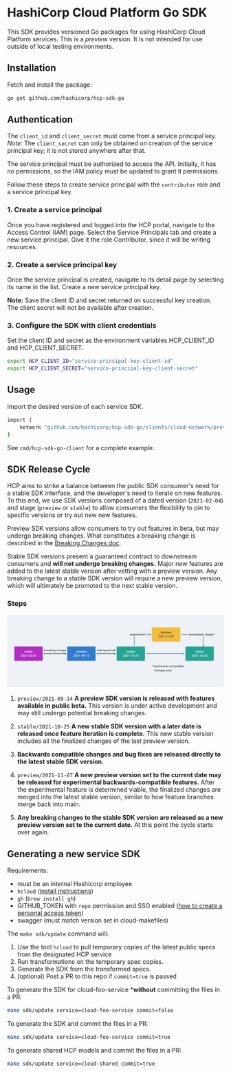# HashiCorp Cloud Platform Go SDK

This SDK provides versioned Go packages for using HashiCorp Cloud Platform services. This is a *preview* version. It is not intended for use outside of local testing environments.

## Installation

Fetch and install the package:

```bash
go get github.com/hashicorp/hcp-sdk-go
```

## Authentication

The `client_id` and `client_secret` must come from a service principal key. *Note:* The `client_secret` can only be obtained on creation of the service principal key; it is not stored anywhere after that.

The service principal must be authorized to access the API. Initially, it has no permissions, so the IAM policy must be updated to grant it permissions.

Follow these steps to create service principal with the `contributor` role and a service principal key.

### 1. Create a service principal

Once you have registered and logged into the HCP portal, navigate to the Access Control (IAM) page. Select the Service Principals tab and create a new service principal. Give it the role Contributor, since it will be writing resources.

### 2. Create a service principal key

Once the service principal is created, navigate to its detail page by selecting its name in the list. Create a new service principal key.

**Note:** Save the client ID and secret returned on successful key creation. The client secret will not be available after creation.

### 3. Configure the SDK with client credentials

Set the client ID and secret as the environment variables HCP_CLIENT_ID and HCP_CLIENT_SECRET.

```bash
export HCP_CLIENT_ID="service-principal-key-client-id"
export HCP_CLIENT_SECRET="service-principal-key-client-secret"
```

## Usage

Import the desired version of each service SDK.

```bash
import (
    network "github.com/hashicorp/hcp-sdk-go/clients/cloud-network/preview/2020-09-07/client/network_service"
)
```

See `cmd/hcp-sdk-go-client` for a complete example.

## SDK Release Cycle

HCP aims to strike a balance between the public SDK consumer's need for a stable SDK interface, and the developer's need to iterate on new features. To this end, we use SDK versions composed of a dated version (`2021-02-04`) and stage (`preview` or `stable`) to allow consumers the flexibility to pin to specific versions or try out new new features.

Preview SDK versions allow consumers to try out features in beta, but may undergo breaking changes. What constitutes a breaking change is described in the [Breaking Changes doc](/docs/breaking-changes.md).

Stable SDK versions present a guaranteed contract to downstream consumers and **will not undergo breaking changes.** Major new features are added to the latest stable version after vetting with a preview version. Any breaking change to a stable SDK version will require a new preview version, which will ultimately be promoted to the next stable version.

### Steps

![SDK Release Cycle Diagram](/images/sdk-release-cycle-diagram.png)

1. `preview/2021-09-14` **A preview SDK version is released with features available in public beta.** This version is under active development and may still undergo potential breaking changes.

1. `stable/2021-10-25` **A new stable SDK version with a later date is released once feature iteration is complete.** This new stable version includes all the finalized changes of the last preview version.

1. **Backwards compatible changes and bug fixes are released directly to the latest stable SDK version.**

1. `preview/2021-11-07` **A new preview version set to the current date may be released for experimental backwards-compatible features.** After the experimental feature is determined viable, the finalized changes are merged into the latest stable version, similar to how feature branches merge back into main.

1. **Any breaking changes to the stable SDK version are released as a new preview version set to the current date.** At this point the cycle starts over again.

## Generating a new service SDK

Requirements:

- must be an internal Hashicorp employee
- `hcloud` ([install instructions](https://github.com/hashicorp/hcloud#installation))
- `gh` (`brew install gh`)
- GITHUB_TOKEN with `repo` permission and SSO enabled ([how to create a personal access token](https://docs.github.com/en/github/authenticating-to-github/keeping-your-account-and-data-secure/creating-a-personal-access-token))
- swagger (must match version set in cloud-makefiles)

The `make sdk/update` command will:

1. Use the tool `hcloud` to pull temporary copies of the latest public specs from the designated HCP service
2. Run transformations on the temporary spec copies.
3. Generate the SDK from the transformed specs.
4. (optional) Post a PR to this repo if `commit=true` is passed

To generate the SDK for cloud-foo-service ***without** committing the files in a PR:

```bash
make sdk/update service=cloud-foo-service commit=false
```

To generate the SDK and commit the files in a PR:

```bash
make sdk/update service=cloud-foo-service commit=true
```

To generate shared HCP models and commit the files in a PR:

```bash
make sdk/update service=cloud-shared commit=true
```
